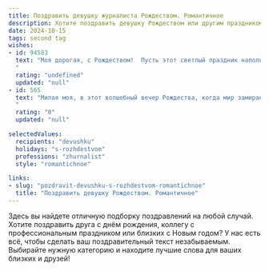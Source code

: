 ```yaml
---
title: Поздравить девушку журналиста Рождеством. Романтичное
description: Хотите поздравить девушку Рождеством или другим праздником? Наш ИИ создаст незабываемое поздравление, а вы обязательно выделитесь среди других.  
date: 2024-10-15
tags: second tag
wishes:
- id: 94583
  text: "Моя дорогая, с Рождеством!  Пусть этот светлый праздник наполнит твою жизнь чудесными моментами,  теплотой и любовью,  а  твоё сердце —  радостью и вдохновением,  чтобы  каждая написанная тобой строка  сияла  так же ярко, как  рождественская звезда.  Я желаю тебе  не только профессиональных успехов, но и безграничного счастья,  которое  будет  источником  твоих  ярких и  волнующих репортажей.  Будь  счастлива, моя любовь!
  "
  rating: "undefined"
  updated: "null"
- id: 565
  text: "Милая моя, в этот волшебный вечер Рождества, когда мир замирает в ожидании чуда, я хочу пожелать тебе, чтобы сбылись твои самые заветные мечты. Пусть твой острый ум журналиста всегда находит самые яркие слова, а твое доброе сердце согревает теплом даже в самые морозные дни.
  "
  rating: "0"
  updated: "null"

selectedValues:
  recipients: "devushku"
  holidays: "s-rozhdestvom"
  professions: "zhurnalist"
  style: "romantichnoe"

links:
- slug: "pozdravit-devushku-s-rozhdestvom-romantichnoe"
  title: "Поздравить девушку Рождеством. Романтичное"
---
```


Здесь вы найдете отличную подборку поздравлений на любой случай. 
Хотите поздравить друга с днём рождения, коллегу с профессиональным праздником или близких с Новым годом? У нас есть всё, чтобы сделать ваш поздравительный текст незабываемым. Выбирайте нужную категорию и находите лучшие слова для ваших близких и друзей!
